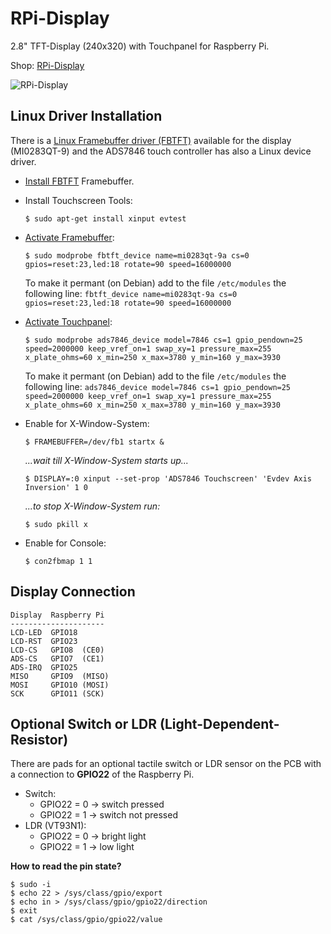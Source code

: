 # RPi-Display
2.8" TFT-Display (240x320) with Touchpanel for  Raspberry Pi.

Shop: [RPi-Display](http://www.watterott.com/en/RPi-Display)

![RPi-Display](https://raw.github.com/watterott/RPi-Display/master/img/rpi-display.jpg)


## Linux Driver Installation

There is a [Linux Framebuffer driver (FBTFT)](https://github.com/notro/fbtft/wiki) available for the display (MI0283QT-9) and the ADS7846 touch controller has also a Linux device driver.

* [Install FBTFT](https://github.com/notro/fbtft/wiki#install) Framebuffer.

* Install Touchscreen Tools:

    ```
    $ sudo apt-get install xinput evtest
    ```

* [Activate Framebuffer](https://github.com/notro/fbtft/wiki#enable-driver):

    ```
    $ sudo modprobe fbtft_device name=mi0283qt-9a cs=0 gpios=reset:23,led:18 rotate=90 speed=16000000
    ```

    To make it permant (on Debian) add to the file ```/etc/modules``` the following line:
    ```fbtft_device name=mi0283qt-9a cs=0 gpios=reset:23,led:18 rotate=90 speed=16000000```

* [Activate Touchpanel](https://github.com/notro/fbtft/wiki/Touchpanel#watterott-mi0283qt-9a):

    ```
    $ sudo modprobe ads7846_device model=7846 cs=1 gpio_pendown=25 speed=2000000 keep_vref_on=1 swap_xy=1 pressure_max=255 x_plate_ohms=60 x_min=250 x_max=3780 y_min=160 y_max=3930
    ```

    To make it permant (on Debian) add to the file ```/etc/modules``` the following line:
    ```ads7846_device model=7846 cs=1 gpio_pendown=25 speed=2000000 keep_vref_on=1 swap_xy=1 pressure_max=255 x_plate_ohms=60 x_min=250 x_max=3780 y_min=160 y_max=3930```

* Enable for X-Window-System:

    ```
    $ FRAMEBUFFER=/dev/fb1 startx & 
    ```

    *...wait till X-Window-System starts up...*

    ```
    $ DISPLAY=:0 xinput --set-prop 'ADS7846 Touchscreen' 'Evdev Axis Inversion' 1 0
    ```

   *...to stop X-Window-System run:*

    ```
   $ sudo pkill x
    ```

* Enable for Console:

    ```
    $ con2fbmap 1 1
    ```


## Display Connection

```
Display  Raspberry Pi
---------------------
LCD-LED  GPIO18
LCD-RST  GPIO23
LCD-CS   GPIO8  (CE0)
ADS-CS   GPIO7  (CE1)
ADS-IRQ  GPIO25
MISO     GPIO9  (MISO)
MOSI     GPIO10 (MOSI)
SCK      GPIO11 (SCK)
```


## Optional Switch or LDR (Light-Dependent-Resistor)

There are pads for an optional tactile switch or LDR sensor on the PCB with a connection to **GPIO22** of the Raspberry Pi.
* Switch:
  * GPIO22 = 0 -> switch pressed
  * GPIO22 = 1 -> switch not pressed
* LDR (VT93N1):
  * GPIO22 = 0 -> bright light
  * GPIO22 = 1 -> low light

**How to read the pin state?**
```
$ sudo -i
$ echo 22 > /sys/class/gpio/export
$ echo in > /sys/class/gpio/gpio22/direction
$ exit
$ cat /sys/class/gpio/gpio22/value
```
